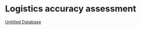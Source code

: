 # Logistics accuracy assessment

[Untitled Database](Logistics%20accuracy%20assessment%2035d7723d529d49a2b95df531e60e6e2e/Untitled%20Database%209d7988fddacf4f86a239c0769faed702.csv)